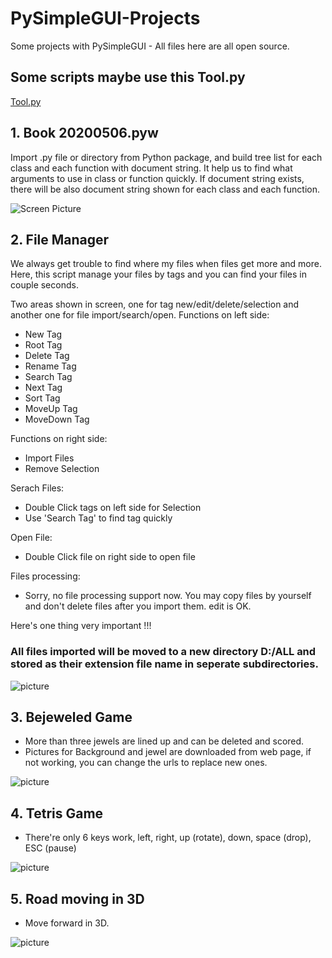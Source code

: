 # PySimpleGUI-Projects
Some projects with PySimpleGUI - All files here are all open source.

## Some scripts maybe use this Tool.py
[Tool.py](https://github.com/jason990420/jason990420-outlook.com/blob/master/Tool.py)


## 1. Book 20200506.pyw <br>
   Import .py file or directory from Python package, and build tree list for each class and each function with document string.
   It help us to find what arguments to use in class or function quickly.
   If document string exists, there will be also document string shown for each class and each function.
   
![Screen Picture](https://github.com/jason990420/PySimpleGUI-Projects/blob/master/pictures/Book%20Picture.jpg)

## 2. File Manager<br>
   We always get trouble to find where my files when files get more and more.
   Here, this script manage your files by tags and you can find your files in couple seconds.
   
   Two areas shown in screen, one for tag new/edit/delete/selection and another one for file import/search/open.
   Functions on left side:
   
   - New Tag
   - Root Tag
   - Delete Tag
   - Rename Tag
   - Search Tag
   - Next Tag
   - Sort Tag
   - MoveUp Tag
   - MoveDown Tag
   
   Functions on right side:
   
   - Import Files
   - Remove Selection
    
   Serach Files:
   - Double Click tags on left side for Selection
   - Use 'Search Tag' to find tag quickly
   
   Open File:
   - Double Click file on right side to open file
   
   Files processing:
   - Sorry, no file processing support now. You may copy files by yourself and don't delete files after you import them. edit is OK.
     
   Here's one thing very important !!!
   ### All files imported will be moved to a new directory D:/ALL and stored as their extension file name in seperate subdirectories.
     
![picture](https://github.com/jason990420/PySimpleGUI-Projects/blob/master/pictures/File%20Management%20System.jpg)

## 3. Bejeweled Game<br>
   - More than three jewels are lined up and can be deleted and scored.
   - Pictures for Background and jewel are downloaded from web page, if not working, you can change the urls to replace new ones.
   
![picture](https://github.com/jason990420/PySimpleGUI-Projects/blob/master/pictures/Bejeweled%20Game.jpg)

## 4. Tetris Game<br>
   - There're only 6 keys work, left, right, up (rotate), down, space (drop), ESC (pause)
   
![picture](https://github.com/jason990420/PySimpleGUI-Projects/blob/master/pictures/tetris.jpg)

## 5. Road moving in 3D
   - Move forward in 3D.

![picture](https://github.com/jason990420/PySimpleGUI-Projects/blob/master/pictures/Road_3D.jpg)
